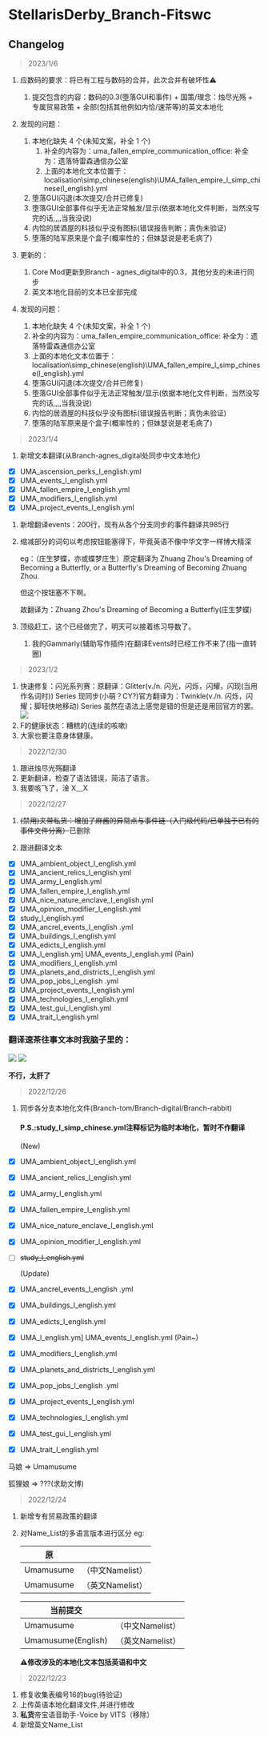 # StellarisDerby_Branch-Fitswc

## Changelog
>2023/1/6
1. 应数码的要求：将已有工程与数码的合并，此次合并有破坏性⚠️
   1. 提交包含的内容：数码的0.3(堕落GUI和事件) + 国策/理念：烛尽光殇 + 专属贸易政策 + 全部(包括其他例如内恰/速茶等)的英文本地化
   
2. 发现的问题：
    1. 本地化缺失 4 个(未知文案，补全 1 个)
         1. 补全的内容为：uma_fallen_empire_communication_office: 补全为：遗落特雷森通信办公室
         2. 上面的本地化文本位置于：localisation\simp_chinese(english)\UMA_fallen_empire_l_simp_chinese(l_english).yml
      2. 堕落GUI闪退(本次提交/合并已修复)
      3. 堕落GUI全部事件似乎无法正常触发/显示(依据本地化文件判断，当然没写完的话,,,,当我没说)
      4. 内恰的居酒屋的科技似乎没有图标(错误报告判断；真伪未验证)
      5. 堕落的陆军原来是个盒子(概率性的；但妹瑟说是老毛病了)
1. 更新的：
   1. Core Mod更新到Branch - agnes_digital中的0.3，其他分支的未进行同步
   2. 英文本地化目前的文本已全部完成
2. 发现的问题：
   1. 本地化缺失 4 个(未知文案，补全 1 个)
     1. 补全的内容为：uma_fallen_empire_communication_office: 补全为：遗落特雷森通信办公室
     2. 上面的本地化文本位置于：localisation\simp_chinese(english)\UMA_fallen_empire_l_simp_chinese(l_english).yml
   2. 堕落GUI闪退(本次提交/合并已修复)
   3. 堕落GUI全部事件似乎无法正常触发/显示(依据本地化文件判断，当然没写完的话,,,,当我没说)
   4. 内恰的居酒屋的科技似乎没有图标(错误报告判断；真伪未验证)
   5. 堕落的陆军原来是个盒子(概率性的；但妹瑟说是老毛病了)
>2023/1/4
1. 新增文本翻译(从Branch-agnes_digital处同步中文本地化)
- [X] UMA_ascension_perks_l_english.yml
- [X] UMA_events_l_english.yml
- [X] UMA_fallen_empire_l_english.yml
- [X] UMA_modifiers_l_english.yml
- [X] UMA_project_events_l_english.yml
1. 新增翻译events：200行，现有从各个分支同步的事件翻译共985行
2. 缩减部分的词句以考虑按钮能塞得下，毕竟英语不像中华文字一样博大精深
   
    eg：（庄生梦蝶，亦或蝶梦庄生）原定翻译为 Zhuang Zhou's Dreaming of Becoming a Butterfly, or a Butterfly's Dreaming of Becoming Zhuang Zhou.
    
    但这个按钮塞不下啊。

    故翻译为：Zhuang Zhou's Dreaming of Becoming a Butterfly(庄生梦蝶)

3. 顶级赶工，这个已经做完了，明天可以接着练习导数了。
   1. 我的Gammarly(辅助写作插件)在翻译Events时已经工作不来了(指一直转圈)
>2023/1/2
1. 快速修复：闪光系列赛：原翻译：Glitter(v./n. 闪光，闪烁，闪耀，闪现(当用作名词时)) Series 现同步(小萌？CY?)官方翻译为：Twinkle(v./n. 闪烁，闪耀；脚轻快地移动) Series 虽然在语法上感觉是错的但是还是用回官方的罢。
   ![](https://s3.bmp.ovh/imgs/2023/01/02/7a3f59498655b03f.jpg)
2. F的健康状态：糟糕的(连续的咳嗽)
3. 大家也要注意身体健康。
>2022/12/30
1. 跟进烛尽光殇翻译
2. 更新翻译，检查了语法错误，简洁了语言。
3. 我要咳飞了，淦 X﹏X
    
>2022/12/27
1. ~~(禁用)夹带私货：增加了麻酱的异常点与事件链（入门级代码/已单独于已有的事件文件分离）~~已删除

2. 跟进翻译文本
  - [X] UMA_ambient_object_l_english.yml 
 - [X] UMA_ancient_relics_l_english.yml
 - [X] UMA_army_l_english.yml
 - [X]  UMA_fallen_empire_l_english.yml
 - [X] UMA_nice_nature_enclave_l_english.yml
 - [X] UMA_opinion_modifier_l_english.yml
 - [X] study_l_english.yml
 - [X] UMA_ancrel_events_l_english .yml
 - [X] UMA_buildings_l_english.yml
 - [X] UMA_edicts_l_english.yml
 - [X] UMA_l_english.ym] UMA_events_l_english.yml (Pain)
 - [X] UMA_modifiers_l_english.yml
 - [X] UMA_planets_and_districts_l_english.yml
 - [X] UMA_pop_jobs_l_english .yml
 - [X]  UMA_project_events_l_english.yml
 - [X] UMA_technologies_l_english.yml
 - [X] UMA_test_gui_l_english.yml
 - [X] UMA_trait_l_english.yml

### 翻译速茶往事文本时我脑子里的：
  ![](https://s3.bmp.ovh/imgs/2022/12/27/75ce460c64b564e0.jpg)
  ![](https://s3.bmp.ovh/imgs/2022/12/27/016021448463c3a4.jpg)

**不行，太肝了**

>2022/12/26
1. 同步各分支本地化文件(Branch-tom/Branch-digital/Branch-rabbit)
   #### P.S.:study_l_simp_chinese.yml注释标记为临时本地化，暂时不作翻译

   (New)
 - [X] UMA_ambient_object_l_english.yml 
 - [X] UMA_ancient_relics_l_english.yml
 - [X] UMA_army_l_english.yml
 - [X]  UMA_fallen_empire_l_english.yml
 - [X] UMA_nice_nature_enclave_l_english.yml
 - [X] UMA_opinion_modifier_l_english.yml
 - [ ] ~~study_l_english.yml~~

   (Update)
 - [X] UMA_ancrel_events_l_english .yml
 - [X] UMA_buildings_l_english.yml
 - [X] UMA_edicts_l_english.yml
 - [X] UMA_l_english.ym] UMA_events_l_english.yml (Pain~)
 - [X] UMA_modifiers_l_english.yml
 - [X] UMA_planets_and_districts_l_english.yml
 - [X] UMA_pop_jobs_l_english .yml
 - [X]  UMA_project_events_l_english.yml
 - [X] UMA_technologies_l_english.yml
 - [X] UMA_test_gui_l_english.yml
 - [X] UMA_trait_l_english.yml

马娘 => Umamusume

狐狸娘 => ???(求助文博)

> 2022/12/24
1. 新增专有贸易政策的翻译
2. 对Name_List的多语言版本进行区分 eg:

    |   原   |       |
    |  ----  | ----  |
    | Umamusume  | （中文Namelist） |
    | Umamusume  | （英文Namelist） |
    
    |  当前提交   |     |
    |  ----  | ----  |
    | Umamusume  | （中文Namelist） |
    | Umamusume(English)  | （英文Namelist） |
    ⚠️**修改涉及的本地化文本包括英语和中文**

> 2022/12/23
1. 修复收集表编号16的bug(待验证)
2. 上传英语本地化翻译文件,并进行修改
3. **私货**帝宝语音助手-Voice by VITS（移除）
4. 新增英文Name_List